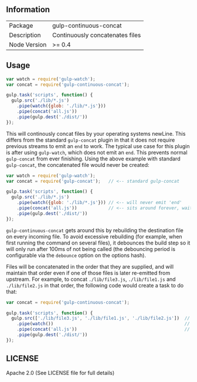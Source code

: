 ## Information

<table>
<tr> 
<td>Package</td><td>gulp-continuous-concat</td>
</tr>
<tr>
<td>Description</td>
<td>Continuously concatenates files</td>
</tr>
<tr>
<td>Node Version</td>
<td>>= 0.4</td>
</tr>
</table>

## Usage

```javascript
var watch = require('gulp-watch');
var concat = require('gulp-continuous-concat');

gulp.task('scripts', function() {
  gulp.src('./lib/*.js')
    .pipe(watch({glob: './lib/*.js'}))
    .pipe(concat('all.js'))
    .pipe(gulp.dest('./dist/'))
});
```

This will continously concat files by your operating systems newLine. This differs from the standard `gulp-concat` plugin in that it does not require previous streams to emit an `end` to work. The typical use case for this plugin is after using `gulp-watch`, which does not emit an `end`. This prevents normal `gulp-concat` from ever finishing. Using the above example with standard `gulp-concat`, the concatenated file would never be created:

```javascript
var watch = require('gulp-watch');
var concat = require('gulp-concat');   // <-- standard gulp-concat

gulp.task('scripts', function() {
  gulp.src('./lib/*.js')
    .pipe(watch({glob: './lib/*.js'})) // <-- will never emit 'end'
    .pipe(concat('all.js'))            // <-- sits around forever, waiting for 'end'
    .pipe(gulp.dest('./dist/'))
});
```

`gulp-continuous-concat` gets around this by rebuilding the destination file on every incoming file. To avoid excessive rebuilding (for example, when first running the command on several files), it debounces the build step so it will only run after 100ms of not being called (the debouncing period is configurable via the `debounce` option on the options hash).

Files will be concatenated in the order that they are supplied, and will maintain that order even if one of those files is later re-emitted from upstream. For example, to concat `./lib/file3.js`, `./lib/file1.js` and `./lib/file2.js` in that order, the following code would create a task to do that:

```javascript
var concat = require('gulp-continuous-concat');

gulp.task('scripts', function() {
  gulp.src(['./lib/file3.js', './lib/file1.js', './lib/file2.js'])  // <-- emits the files in order
    .pipe(watch())                                                  // <-- later, ./lib/file1.js changes and re-emitted from here
    .pipe(concat('all.js'))                                         // <-- continuous-concat maintains the original gulp.src order
    .pipe(gulp.dest('./dist/'))
});
```

## LICENSE

Apache 2.0 (See LICENSE file for full details)
